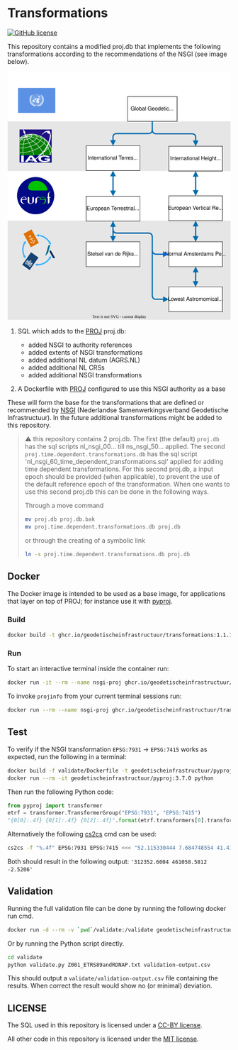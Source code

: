 # Transformations

[![GitHub
license](https://img.shields.io/github/license/GeodetischeInfrastructuur/Transformations)](https://github.com/GeodetischeInfrastructuur/Transformations/blob/master/LICENSE)

This repository contains a modified proj.db that implements the following
transformations according to the recommendations of the NSGI (see image below).

![transformations](supported-transformations-nsgi.drawio.svg)

1. SQL which adds to the [PROJ](https://proj.org/en/9.3/) proj.db:
   * added NSGI to authority references
   * added extents of NSGI transformations
   * added additional NL datum (AGRS.NL)
   * added additional NL CRSs
   * added additional NSGI transformations

2. A Dockerfile with [PROJ](https://proj.org/en/9.3/) configured to use this
   NSGI authority as a base

These will form the base for the transformations that are defined or recommended by
[NSGI](https://www.nsgi.nl/) (Nederlandse Samenwerkingsverband Geodetische
Infrastructuur). In the future additional transformations might be added to this
repository.

> :warning: this repository contains 2 proj.db. The first (the default)
> `proj.db` has the sql scripts nl_nsgi_00... till ns_nsgi_50... applied. The
> second `proj.time.dependent.transformations.db` has the sql script
> 'nl_nsgi_60_time_dependent_transformations.sql' applied for adding time
> dependent transformations. For this second proj.db, a input epoch should be
> provided (when applicable), to prevent the use of the default reference epoch
> of the transformation. When one wants to use this second proj.db this can be done
> in the following ways.
>
> Through a move command
>
> ```bash
> mv proj.db proj.db.bak
> mv proj.time.dependent.transformations.db proj.db
> ```
>
> or through the creating of a symbolic link
>
> ```bash
> ln -s proj.time.dependent.transformations.db proj.db
> ```

## Docker

The Docker image is intended to be used as a base image, for applications that
layer on top of PROJ; for instance use it with
[pyproj](https://pyproj4.github.io/pyproj/stable/index.html).

### Build

```bash
docker build -t ghcr.io/geodetischeinfrastructuur/transformations:1.1.1 .
```

### Run

To start an interactive terminal inside the container run:

```bash
docker run -it --rm --name nsgi-proj ghcr.io/geodetischeinfrastructuur/transformations:1.1.1
```

To invoke `projinfo` from your current terminal sessions run:

```bash
docker run --rm --name nsgi-proj ghcr.io/geodetischeinfrastructuur/transformations:1.1.1 projinfo
```

## Test

To verify if the NSGI transformation `EPSG:7931` -> `EPSG:7415` works as
expected, run the following in a terminal:

```bash
docker build -f validate/Dockerfile -t geodetischeinfrastructuur/pyproj:3.7.0 .
docker run --rm -it geodetischeinfrastructuur/pyproj:3.7.0 python
```

Then run the following Python code:

```python
from pyproj import transformer
etrf = transformer.TransformerGroup("EPSG:7931", "EPSG:7415")
"{0[0]:.4f} {0[1]:.4f} {0[2]:.4f}".format(etrf.transformers[0].transform(52.115330444, 7.684748554, 41.4160))
```

Alternatively the following [cs2cs](https://proj.org/en/9.3/apps/cs2cs.html) cmd
can be used:

```bash
cs2cs -f "%.4f" EPSG:7931 EPSG:7415 <<< "52.115330444 7.684748554 41.4160"
```

Both should result in the following output: `'312352.6004 461058.5812 -2.5206'`

## Validation

Running the full validation file can be done by running the following docker run
cmd.

```bash
docker run -d --rm -v `pwd`/validate:/validate geodetischeinfrastructuur/pyproj:3.7.0 python ./validate/validate.py ./validate/Z001_ETRS89andRDNAP.txt ./validate/validation-output.csv
```

Or by running the Python script directly.

```bash
cd validate
python validate.py Z001_ETRS89andRDNAP.txt validation-output.csv
```

This should output a `validate/validation-output.csv` file containing the
results. When correct the result would show no (or minimal) deviation.

## LICENSE

The SQL used in this repository is licensed under a [CC-BY license](./LICENSE).

All other code in this repository is licensed under the [MIT
license](./LICENSE-CODE).
